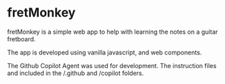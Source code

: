 # fretMonkey
fretMonkey is a simple web app to help with learning the notes on a guitar fretboard.

The app is developed using vanilla javascript, and web components.

The Github Copilot Agent was used for development. The instruction files and included in the /.github and /copilot folders.
